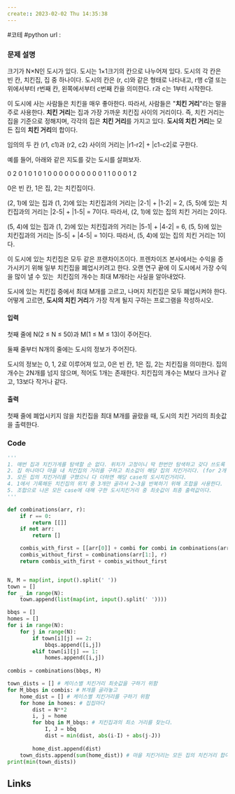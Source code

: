 ```yaml
---
create:: 2023-02-02 Thu 14:35:38
---
```

#코테  #python 
url : 
### 문제 설명
크기가 N×N인 도시가 있다. 도시는 1×1크기의 칸으로 나누어져 있다. 도시의 각 칸은 빈 칸, 치킨집, 집 중 하나이다. 도시의 칸은 (r, c)와 같은 형태로 나타내고, r행 c열 또는 위에서부터 r번째 칸, 왼쪽에서부터 c번째 칸을 의미한다. r과 c는 1부터 시작한다.

이 도시에 사는 사람들은 치킨을 매우 좋아한다. 따라서, 사람들은 "**치킨 거리**"라는 말을 주로 사용한다. **치킨 거리**는 집과 가장 가까운 치킨집 사이의 거리이다. 즉, 치킨 거리는 집을 기준으로 정해지며, 각각의 집은 **치킨 거리**를 가지고 있다. **도시의 치킨 거리**는 모든 집의 **치킨 거리**의 합이다.

임의의 두 칸 (r1, c1)과 (r2, c2) 사이의 거리는 |r1-r2| + |c1-c2|로 구한다.

예를 들어, 아래와 같은 지도를 갖는 도시를 살펴보자.

0 2 0 1 0
1 0 1 0 0
0 0 0 0 0
0 0 0 1 1
0 0 0 1 2

0은 빈 칸, 1은 집, 2는 치킨집이다.

(2, 1)에 있는 집과 (1, 2)에 있는 치킨집과의 거리는 |2-1| + |1-2| = 2, (5, 5)에 있는 치킨집과의 거리는 |2-5| + |1-5| = 7이다. 따라서, (2, 1)에 있는 집의 치킨 거리는 2이다.

(5, 4)에 있는 집과 (1, 2)에 있는 치킨집과의 거리는 |5-1| + |4-2| = 6, (5, 5)에 있는 치킨집과의 거리는 |5-5| + |4-5| = 1이다. 따라서, (5, 4)에 있는 집의 치킨 거리는 1이다.

이 도시에 있는 치킨집은 모두 같은 프랜차이즈이다. 프렌차이즈 본사에서는 수익을 증가시키기 위해 일부 치킨집을 폐업시키려고 한다. 오랜 연구 끝에 이 도시에서 가장 수익을 많이 낼 수 있는  치킨집의 개수는 최대 M개라는 사실을 알아내었다.

도시에 있는 치킨집 중에서 최대 M개를 고르고, 나머지 치킨집은 모두 폐업시켜야 한다. 어떻게 고르면, **도시의 치킨 거리**가 가장 작게 될지 구하는 프로그램을 작성하시오.

#### 입력

첫째 줄에 N(2 ≤ N ≤ 50)과 M(1 ≤ M ≤ 13)이 주어진다.

둘째 줄부터 N개의 줄에는 도시의 정보가 주어진다.

도시의 정보는 0, 1, 2로 이루어져 있고, 0은 빈 칸, 1은 집, 2는 치킨집을 의미한다. 집의 개수는 2N개를 넘지 않으며, 적어도 1개는 존재한다. 치킨집의 개수는 M보다 크거나 같고, 13보다 작거나 같다.

#### 출력

첫째 줄에 폐업시키지 않을 치킨집을 최대 M개를 골랐을 때, 도시의 치킨 거리의 최솟값을 출력한다.

### Code
```python
'''
1. 매번 집과 치킨가게를 탐색할 순 없다. 위치가 고정이니 딱 한번만 탐색하고 갖다 쓰도록 미리 위치 기록해놓기.
2. 집 하나마다 마을 내 치킨집의 거리를 구하고 최소값이 해당 집의 치킨거리다. (for 2개 사용, but 미리 기록해놔서 빠름)
3. 모든 집의 치킨거리를 구했으니 다 더하면 해당 case의 도시치킨거리다.
4. 1에서 기록해둔 치킨집의 위치 중 3개만 골라서 2~3을 반복하기 위해 조합을 사용한다.
5. 조합으로 나온 모든 case에 대해 구한 도시치킨거리 중 최솟값이 최종 출력값이다.
'''

def combinations(arr, r):
    if r == 0:
        return [[]]
    if not arr:
        return []

    combis_with_first = [[arr[0]] + combi for combi in combinations(arr[1:], r - 1)]
    combis_without_first = combinations(arr[1:], r)
    return combis_with_first + combis_without_first


N, M = map(int, input().split(' '))
town = []
for _ in range(N):
    town.append(list(map(int, input().split(' '))))

bbqs = []
homes = []
for i in range(N):
    for j in range(N):
        if town[i][j] == 2:
            bbqs.append([i,j]) 
        elif town[i][j] == 1:
            homes.append([i,j])
    
combis = combinations(bbqs, M)

town_dists = [] # 케이스별 치킨거리 최솟값을 구하기 위함
for M_bbqs in combis: # M개를 골라놓고
    home_dist = [] # 케이스별 치킨거리를 구하기 위함
    for home in homes: # 집집마다
        dist = N**2
        i, j = home
        for bbq in M_bbqs: # 치킨집과의 최소 거리를 찾는다. 
            I, J = bbq
            dist = min(dist, abs(i-I) + abs(j-J))
        
        home_dist.append(dist) 
    town_dists.append(sum(home_dist)) # 마을 치킨거리는 모든 집의 치킨거리 합이다
print(min(town_dists))
```

## Links

